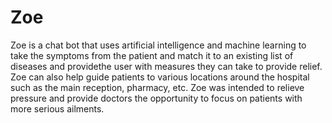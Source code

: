 # Zoe
Zoe is a chat bot that uses artificial intelligence and machine learning to take the symptoms from the patient and match it to an existing list of diseases and 
providethe user with measures they can take to provide relief. Zoe can also help  guide patients to various locations around the hospital such as the main reception,
pharmacy, etc. Zoe was intended to relieve pressure and provide doctors the opportunity to focus on patients with more serious ailments.
